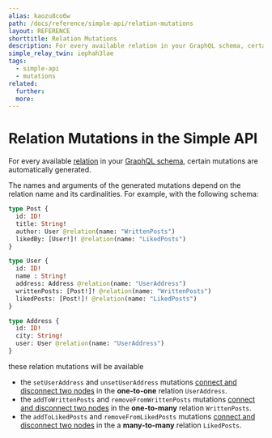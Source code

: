 ```yaml
---
alias: kaozu8co6w
path: /docs/reference/simple-api/relation-mutations
layout: REFERENCE
shorttitle: Relation Mutations
description: For every available relation in your GraphQL schema, certain mutations are automatically generated.
simple_relay_twin: iephah3lae
tags:
  - simple-api
  - mutations
related:
  further:
  more:
---
```


# Relation Mutations in the Simple API

For every available [relation](!alias-goh5uthoc1) in your [GraphQL schema](!alias-ahwoh2fohj), certain mutations are automatically generated.

The names and arguments of the generated mutations depend on the relation name and its cardinalities. For example, with the following schema:

```graphql
type Post {
  id: ID!
  title: String!
  author: User @relation(name: "WrittenPosts")
  likedBy: [User!]! @relation(name: "LikedPosts")
}

type User {
  id: ID!
  name : String!
  address: Address @relation(name: "UserAddress")
  writtenPosts: [Post!]! @relation(name: "WrittenPosts")
  likedPosts: [Post!]! @relation(name: "LikedPosts")
}

type Address {
  id: ID!
  city: String!
  user: User @relation(name: "UserAddress")
}
```

these relation mutations will be available

* the `setUserAddress` and `unsetUserAddress` mutations [connect and disconnect two nodes](!alias-zeich1raej) in the **one-to-one** relation `UserAddress`.
* the `addToWrittenPosts` and `removeFromWrittenPosts` mutations [connect and disconnect two nodes](!alias-ofee7eseiy) in the **one-to-many** relation `WrittenPosts`.
* the `addToLikedPosts` and `removeFromLikedPosts` mutations [connect and disconnect two nodes](!alias-aengu5iavo) in the a **many-to-many** relation `LikedPosts`.
